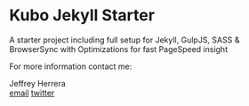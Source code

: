 Kubo Jekyll Starter
=============================

A starter project including full setup for Jekyll, GulpJS, SASS & BrowserSync with Optimizations for fast PageSpeed insight

For more information contact me:

Jeffrey Herrera    
[email](mailto:herrera.jeffrey@gmail.com)
[twitter](http://www.twitter.com/_isthatjeff)